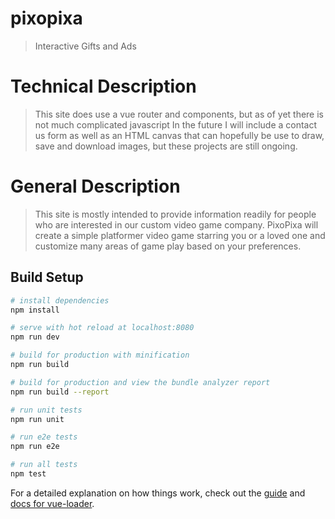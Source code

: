 # pixopixa

> Interactive Gifts and Ads

# Technical Description

> This site does use a vue router and components, but as of yet there is not much complicated javascript
In the future I will include a contact us form as well as an HTML canvas that can hopefully be use to
draw, save and download images, but these projects are still ongoing.

# General Description

> This site is mostly intended to provide information readily for people who are interested in our
custom video game company. PixoPixa will create a simple platformer video game starring you or a
loved one and customize many areas of game play based on your preferences.

## Build Setup

``` bash
# install dependencies
npm install

# serve with hot reload at localhost:8080
npm run dev

# build for production with minification
npm run build

# build for production and view the bundle analyzer report
npm run build --report

# run unit tests
npm run unit

# run e2e tests
npm run e2e

# run all tests
npm test
```

For a detailed explanation on how things work, check out the [guide](http://vuejs-templates.github.io/webpack/) and [docs for vue-loader](http://vuejs.github.io/vue-loader).
